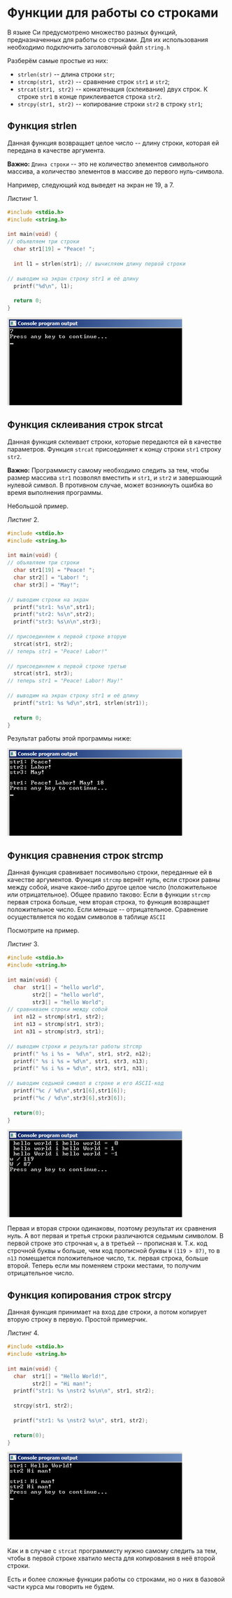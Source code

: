# Функции для работы со строками

В языке Си предусмотрено множество разных функций, предназначенных для работы со строками. Для их использования необходимо подключить заголовочный файл `string.h`

Разберём самые простые из них:

- `strlen(str)` -- длина строки `str`;
- `strcmp(str1, str2)` -- сравнение строк `str1` и `str2`;
- `strcat(str1, str2)` -- конкатенация (склеивание) двух строк. К строке `str1` в конце приклеивается строка `str2`.
- `strcpy(str1, str2)` -- копирование строки `str2` в строку `str1`;

## Функция strlen

Данная функция возвращает целое число -- длину строки, которая ей передана в качестве аргумента.

**Важно:** `Длина строки` -- это не количество элементов символьного массива, а количество элементов в массиве до первого нуль-символа.

Например, следующий код выведет на экран не 19, а 7.

Листинг 1.

```c
#include <stdio.h>
#include <string.h>

int main(void) {
// объявляем три строки
  char str1[19] = "Peace! ";

  int l1 = strlen(str1); // вычисляем длину первой строки

// выводим на экран строку str1 и её длину
  printf("%d\n", l1);

  return 0;
}
```

![Работа функции strlen](./func_strlen.png)

## Функция склеивания строк strcat

Данная функция склеивает строки, которые передаются ей в качестве параметров. Функция `strcat` присоединяет к концу строки `str1` строку `str2`.

**Важно:** Программисту самому необходимо следить за тем, чтобы размер массива `str1` позволял вместить и `str1`, и `str2` и завершающий нулевой символ. В противном случае, может возникнуть ошибка во время выполнения программы.

Небольшой пример.

Листинг 2.

```c
#include <stdio.h>
#include <string.h>

int main(void) {
// объявляем три строки
  char str1[19] = "Peace! ";
  char str2[] = "Labor! ";
  char str3[] = "May!";

// выводим строки на экран
  printf("str1: %s\n",str1);
  printf("str2: %s\n",str2);
  printf("str3: %s\n\n",str3);

// присоединяем к первой строке вторую
  strcat(str1, str2);
// теперь str1 = "Peace! Labor!"

// присоединяем к первой строке третью
  strcat(str1, str3);
// теперь str1 = "Peace! Labor! May!"

// выводим на экран строку str1 и её длину
  printf("str1: %s %d\n",str1, strlen(str1));

  return 0;
}
```

Результат работы этой программы ниже:

![Работа функции strcat](./func_strcat.png)


## Функция сравнения строк strcmp

Данная функция сравнивает посимвольно строки, переданные ей в качестве аргументов. Функция `strcmp` вернёт нуль, если строки равны между собой, иначе какое-либо другое целое число (положительное или отрицательное). Общее правило таково: Если в функции `strcmp` первая строка больше, чем вторая строка, то функция возвращает положительное число. Если меньше -- отрицательное. Сравнение осуществляется по кодам символов в таблице `ASCII`

Посмотрите на пример.

Листинг 3.

```c
#include <stdio.h>
#include <string.h>

int main(void) {
  char  str1[] = "hello world",
        str2[] = "hello world",
        str3[] = "hello World";
// сравниваем строки между собой
  int n12 = strcmp(str1, str2);
  int n13 = strcmp(str1, str3);
  int n31 = strcmp(str3, str1);

// выводим строки и результат работы strcmp
  printf(" %s i %s =  %d\n", str1, str2, n12);
  printf(" %s i %s = %d\n", str1, str3, n13);
  printf(" %s i %s = %d\n", str3, str1, n31);

// выводим седьмой символ в строке и его ASCII-код
  printf("%c / %d\n",str1[6],str1[6]);
  printf("%c / %d\n",str3[6],str3[6]);

  return(0);
}
```

![Работа функции strcmp](./func_strcmp.png)

Первая и вторая строки одинаковы, поэтому результат их сравнения нуль. А вот первая и третья строки различаются седьмым символом. В первой строке это строчная `w`, а в третьей -- прописная `W`. Т.к. код строчной буквы `w` больше, чем код прописной буквы `W` `(119 > 87)`, то в `n13` помещается положительное число, т.к. первая строка, больше второй. Теперь если мы поменяем строки местами, то получим отрицательное число.

## Функция копирования строк strcpy

Данная функция принимает на вход две строки, а потом копирует вторую строку в первую. Простой примерчик.

Листинг 4.

```c
#include <stdio.h>
#include <string.h>

int main(void) {
  char  str1[] = "Hello World!",
        str2[] = "Hi man!";
  printf("str1: %s \nstr2 %s\n\n", str1, str2);

  strcpy(str1, str2);

  printf("str1: %s \nstr2 %s\n", str1, str2);

  return(0);
}
```

![Работа функции strcpy](./func_strcpy.png)

Как и в случае с `strcat` программисту нужно самому следить за тем, чтобы в первой строке хватило места для копирования в неё второй строки.

Есть и более сложные функции работы со строками, но о них в базовой части курса мы говорить не будем.
